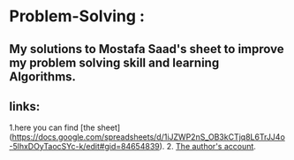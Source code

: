 # Problem-Solving : 
## My solutions to Mostafa Saad's sheet to improve my problem solving skill and learning Algorithms.
## links:
1.here you can find [the sheet] (https://docs.google.com/spreadsheets/d/1iJZWP2nS_OB3kCTjq8L6TrJJ4o-5lhxDOyTaocSYc-k/edit#gid=84654839). 
2. [The author's account](https://github.com/mostafa-saad).
